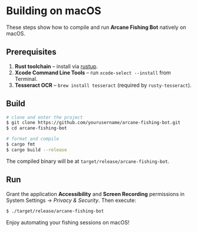 # Building on macOS

These steps show how to compile and run **Arcane Fishing Bot** natively on macOS.

## Prerequisites

1. **Rust toolchain** – install via [rustup](https://rustup.rs/).
2. **Xcode Command Line Tools** – run `xcode-select --install` from Terminal.
3. **Tesseract OCR** – `brew install tesseract` (required by `rusty-tesseract`).

## Build

```bash
# clone and enter the project
$ git clone https://github.com/yourusername/arcane-fishing-bot.git
$ cd arcane-fishing-bot

# format and compile
$ cargo fmt
$ cargo build --release
```

The compiled binary will be at `target/release/arcane-fishing-bot`.

## Run

Grant the application **Accessibility** and **Screen Recording** permissions in
System Settings → *Privacy & Security*. Then execute:

```bash
$ ./target/release/arcane-fishing-bot
```

Enjoy automating your fishing sessions on macOS!
